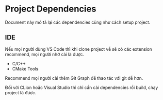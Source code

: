 # Project Dependencies

Document này mô tả lại các dependencies cũng như cách setup project.

## IDE

Nếu mọi người dùng VS Code thì khi clone project về sẽ có các extension recommend, mọi người nhớ cài là được.
- C/C++
- CMake Tools

Recommend mọi người cài thêm Git Graph để thao tác với git dễ hơn.

Đối với CLion hoặc Visual Studio thì chỉ cần cài dependencies rồi build, chạy project là được.


